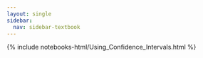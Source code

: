 ```yaml
---
layout: single
sidebar:
  nav: sidebar-textbook
---
```


{% include notebooks-html/Using_Confidence_Intervals.html %}
